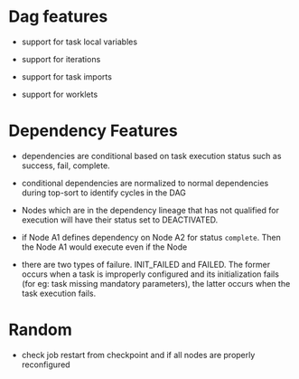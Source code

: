 

Dag features
============

* support for task local variables
 
* support for iterations

* support for task imports

* support for worklets


Dependency Features
====================

* dependencies are conditional based on task execution status such as success, fail, complete.

* conditional dependencies are normalized to normal dependencies during top-sort to identify cycles in the DAG

* Nodes which are in the dependency lineage that has not qualified for execution will have their status set to DEACTIVATED.
 
* if Node A1 defines dependency on Node A2 for status `complete`. Then the Node A1 would execute even if the Node 

* there are two types of failure. INIT_FAILED and FAILED. The former occurs when a task is improperly configured and its
  initialization fails (for eg: task missing mandatory parameters), the latter occurs when the task execution fails. 
  
  


Random
=======

* check job restart from checkpoint and if all nodes are properly reconfigured
